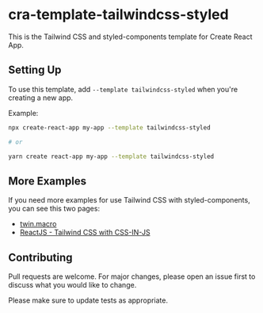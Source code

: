 # cra-template-tailwindcss-styled

This is the Tailwind CSS and styled-components template for Create React App.

## Setting Up

To use this template, add `--template tailwindcss-styled` when you're creating a new app.

Example:

```bash
npx create-react-app my-app --template tailwindcss-styled

# or

yarn create react-app my-app --template tailwindcss-styled
```

## More Examples

If you need more examples for use Tailwind CSS with styled-components, you can see this two pages:

- [twin.macro](https://www.npmjs.com/package/twin.macro)
- [ReactJS - Tailwind CSS with CSS-IN-JS](https://angelcodes.hashnode.dev/reactjs-tailwind-css-with-css-in-js)

## Contributing

Pull requests are welcome. For major changes, please open an issue first to discuss what you would like to change.

Please make sure to update tests as appropriate.
